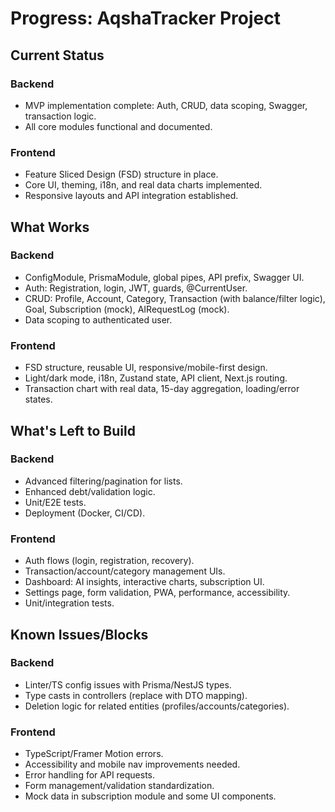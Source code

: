 # Progress: AqshaTracker Project

## Current Status

### Backend
- MVP implementation complete: Auth, CRUD, data scoping, Swagger, transaction logic.
- All core modules functional and documented.

### Frontend
- Feature Sliced Design (FSD) structure in place.
- Core UI, theming, i18n, and real data charts implemented.
- Responsive layouts and API integration established.

## What Works

### Backend
- ConfigModule, PrismaModule, global pipes, API prefix, Swagger UI.
- Auth: Registration, login, JWT, guards, @CurrentUser.
- CRUD: Profile, Account, Category, Transaction (with balance/filter logic), Goal, Subscription (mock), AIRequestLog (mock).
- Data scoping to authenticated user.

### Frontend
- FSD structure, reusable UI, responsive/mobile-first design.
- Light/dark mode, i18n, Zustand state, API client, Next.js routing.
- Transaction chart with real data, 15-day aggregation, loading/error states.

## What's Left to Build

### Backend
- Advanced filtering/pagination for lists.
- Enhanced debt/validation logic.
- Unit/E2E tests.
- Deployment (Docker, CI/CD).

### Frontend
- Auth flows (login, registration, recovery).
- Transaction/account/category management UIs.
- Dashboard: AI insights, interactive charts, subscription UI.
- Settings page, form validation, PWA, performance, accessibility.
- Unit/integration tests.

## Known Issues/Blocks

### Backend
- Linter/TS config issues with Prisma/NestJS types.
- Type casts in controllers (replace with DTO mapping).
- Deletion logic for related entities (profiles/accounts/categories).

### Frontend
- TypeScript/Framer Motion errors.
- Accessibility and mobile nav improvements needed.
- Error handling for API requests.
- Form management/validation standardization.
- Mock data in subscription module and some UI components. 